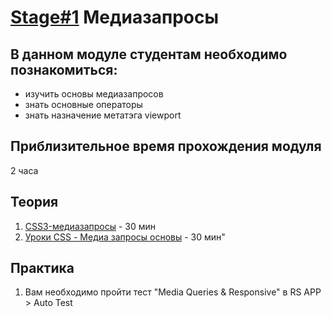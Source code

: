 # [Stage#1](../../) Медиазапросы
## В данном модуле студентам необходимо познакомиться:
- изучить основы медиазапросов
- знать основные операторы
- знать назначение метатэга viewport

## Приблизительное время прохождения модуля
2 часа

## Теория 
1. [CSS3-медиазапросы](https://html5book.ru/css3-mediazaprosy/) - 30 мин
2. [Уроки CSS - Медиа запросы основы](https://www.youtube.com/watch?v=M-xc1EOMOIE) - 30 мин"

## Практика   
1. Вам необходимо пройти тест "Media Queries & Responsive" в RS APP > Auto Test

